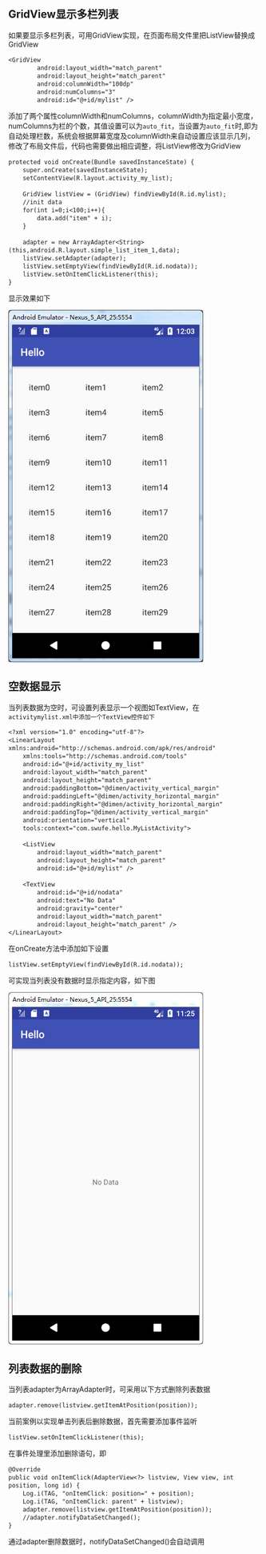 ## GridView显示多栏列表

如果要显示多栏列表，可用GridView实现，在页面布局文件里把ListView替换成GridView

```
<GridView
        android:layout_width="match_parent"
        android:layout_height="match_parent"
        android:columnWidth="100dp"
        android:numColumns="3"
        android:id="@+id/mylist" />
```

添加了两个属性columnWidth和numColumns，columnWidth为指定最小宽度，numColumns为栏的个数，其值设置可以为`auto_fit`，当设置为`auto_fit`时,即为自动处理栏数，系统会根据屏幕宽度及columnWidth来自动设置应该显示几列，修改了布局文件后，代码也需要做出相应调整，将ListView修改为GridView

```
protected void onCreate(Bundle savedInstanceState) {
    super.onCreate(savedInstanceState);
    setContentView(R.layout.activity_my_list);

    GridView listView = (GridView) findViewById(R.id.mylist);
    //init data
    for(int i=0;i<100;i++){
        data.add("item" + i);
    }

    adapter = new ArrayAdapter<String>(this,android.R.layout.simple_list_item_1,data);
    listView.setAdapter(adapter);
    listView.setEmptyView(findViewById(R.id.nodata));
    listView.setOnItemClickListener(this);
}
```

显示效果如下

![](/assets/GridView.PNG)

## 空数据显示

当列表数据为空时，可设置列表显示一个视图如TextView，在`activitymylist.xml中添加一个TextView控件如下`

```
<?xml version="1.0" encoding="utf-8"?>
<LinearLayout xmlns:android="http://schemas.android.com/apk/res/android"
    xmlns:tools="http://schemas.android.com/tools"
    android:id="@+id/activity_my_list"
    android:layout_width="match_parent"
    android:layout_height="match_parent"
    android:paddingBottom="@dimen/activity_vertical_margin"
    android:paddingLeft="@dimen/activity_horizontal_margin"
    android:paddingRight="@dimen/activity_horizontal_margin"
    android:paddingTop="@dimen/activity_vertical_margin"
    android:orientation="vertical"
    tools:context="com.swufe.hello.MyListActivity">

    <ListView
        android:layout_width="match_parent"
        android:layout_height="match_parent"
        android:id="@+id/mylist" />

    <TextView
        android:id="@+id/nodata"
        android:text="No Data"
        android:gravity="center"
        android:layout_width="match_parent"
        android:layout_height="match_parent" />
</LinearLayout>
```

在onCreate方法中添加如下设置

```
listView.setEmptyView(findViewById(R.id.nodata));
```

可实现当列表没有数据时显示指定内容，如下图

![](/assets/nodata.PNG)

## 列表数据的删除

当列表adapter为ArrayAdapter时，可采用以下方式删除列表数据

```
adapter.remove(listview.getItemAtPosition(position));
```

当前案例以实现单击列表后删除数据，首先需要添加事件监听

```
listView.setOnItemClickListener(this);
```

在事件处理里添加删除语句，即

```
@Override
public void onItemClick(AdapterView<?> listview, View view, int position, long id) {
    Log.i(TAG, "onItemClick: position=" + position);
    Log.i(TAG, "onItemClick: parent" + listview);
    adapter.remove(listview.getItemAtPosition(position));
    //adapter.notifyDataSetChanged();
}
```

通过adapter删除数据时，notifyDataSetChanged\(\)会自动调用

